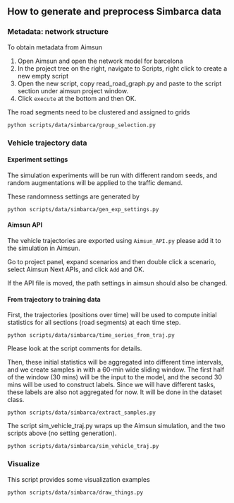 ## How to generate and preprocess Simbarca data

### Metadata: network structure

To obtain metadata from Aimsun

1. Open Aimsun and open the network model for barcelona
2. In the project tree on the right, navigate to Scripts, right click to create a new empty script
3. Open the new script, copy read_road_graph.py and paste to the script section under aimsun project window.
4. Click `execute` at the bottom and then OK.

The road segments need to be clustered and assigned to grids

```
python scripts/data/simbarca/group_selection.py
```

### Vehicle trajectory data

#### Experiment settings

The simulation experiments will be run with different random seeds, and random augmentations will be applied to the traffic demand. 

These randomness settings are generated by

```
python scripts/data/simbarca/gen_exp_settings.py 
```

#### Aimsun API

The vehicle trajectories are exported using `Aimsun_API.py` please add it to the simulation in Aimsun.

Go to project panel, expand scenarios and then double click a scenario, select Aimsun Next APIs, and click `Add` and OK.

If the API file is moved, the path settings in aimsun should also be changed. 

#### From trajectory to training data

First, the trajectories (positions over time) will be used to compute initial statistics for all sections (road segments) at each time step.

```
python scripts/data/simbarca/time_series_from_traj.py
```

Please look at the script comments for details. 

Then, these initial statistics will be aggregated into different time intervals, and we create samples in with a 60-min wide sliding window. The first half of the window (30 mins) will be the input to the model, and the second 30 mins will be used to construct labels. Since we will have different tasks, these labels are also not aggregated for now. It will be done in the dataset class. 

```
python scripts/data/simbarca/extract_samples.py
```

The script sim_vehicle_traj.py wraps up the Aimsun simulation, and the two scripts above (no setting generation). 

```
python scripts/data/simbarca/sim_vehicle_traj.py
```

### Visualize

This script provides some visualization examples

```
python scripts/data/simbarca/draw_things.py
```
